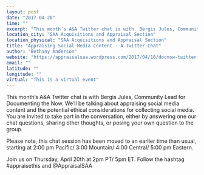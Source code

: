 ```yaml
---
layout: post
date: "2017-04-20"
time: ""
excerpt: "This month’s A&A Twitter chat is with  Bergis Jules, Community Lead for Documenting the Now. We’ll be talking about appraising social media ..."
location_city: "SAA Acquisitions and Appraisal Section"
location_physical: "SAA Acquisitions and Appraisal Section"
title: "Appraising Social Media Content - A Twitter Chat"
author: "Bethany Anderson"
website: "https://appraisalsaa.wordpress.com/2017/04/10/docnow-twitter-chat-special-time-2-pt-5-et/"
email: ""
latitude: ""
longitude: ""
virtual: "This is a virtual event"
---
```


This month’s A&A Twitter chat is with  Bergis Jules, Community Lead for Documenting the Now. We’ll be talking about appraising social media content and the potential ethical considerations for collecting social media. You are invited to take part in the conversation, either by answering one our chat questions, sharing other thoughts, or posing your own question to the group.

Please note, this chat session has been moved to an earlier time than usual, starting at 2:00 pm Pacific/ 3:00 Mountain/ 4:00 Central/ 5:00 pm Eastern.

Join us on Thursday, April 20th at 2pm PT/ 5pm ET. Follow the hashtag #appraisethis and @AppraisalSAA
